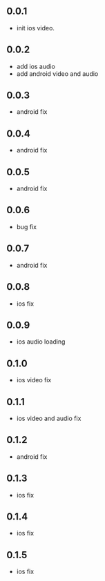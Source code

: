 ## 0.0.1

* init ios video.


## 0.0.2

* add ios audio
* add android video and audio


## 0.0.3

* android fix


## 0.0.4

* android fix


## 0.0.5

* android fix

## 0.0.6

* bug fix

## 0.0.7

* android fix

## 0.0.8

* ios fix

## 0.0.9

* ios audio loading

## 0.1.0

* ios video fix

## 0.1.1

* ios video and audio fix

## 0.1.2

* android fix

## 0.1.3

* ios fix

## 0.1.4

* ios fix

## 0.1.5

* ios fix